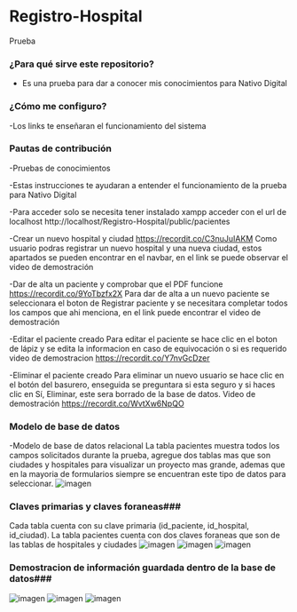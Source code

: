 # Registro-Hospital
 Prueba
 ### ¿Para qué sirve este repositorio? ###

- Es una prueba para dar a conocer mis conocimientos para Nativo Digital
### ¿Cómo me configuro? ###
-Los links te enseñaran el funcionamiento del sistema
### Pautas de contribución ###
-Pruebas de conocimientos
 
 -Estas instrucciones te ayudaran a entender el funcionamiento de la prueba para Nativo Digital
 
 -Para acceder solo se necesita tener instalado xampp
 acceder con el url de localhost http://localhost/Registro-Hospital/public/pacientes
 
 -Crear un nuevo hospital y ciudad https://recordit.co/C3nuJuIAKM
 Como usuario podras registrar un nuevo hospital y una nueva ciudad, 
 estos apartados se pueden encontrar en el navbar, en el link se puede observar el video de demostración
 
 -Dar de alta un paciente y comprobar que el PDF funcione https://recordit.co/9YoTbzfx2X
 Para dar de alta a un nuevo paciente se seleccionara el boton de 
 Registrar paciente y se necesitara completar todos los campos 
 que ahi menciona, en el link puede encontrar el video de demostración
 
 -Editar el paciente creado
 Para editar el paciente se hace clic en el boton de lápiz y se edita
 la informacion en caso de equivocación o si es requerido
 video de demostracion
 https://recordit.co/Y7nvGcDzer
 
 -Eliminar el paciente creado
 Para eliminar un nuevo usuario se hace clic en el botón del
 basurero, enseguida se preguntara si esta seguro y si haces
 clic en Sí, Eliminar, este sera borrado de la base de datos.
 Video de demostración
 https://recordit.co/WvtXw6NpQO
 
 ### Modelo de base de datos ###
 -Modelo de base de datos relacional
 La tabla pacientes muestra todos los campos solicitados durante la prueba, agregue dos tablas mas que son ciudades y hospitales para visualizar un proyecto mas grande, ademas que en la mayoria de formularios siempre se encuentran este tipo de datos para seleccionar.
 ![imagen](https://user-images.githubusercontent.com/110412398/186557394-eb0019db-8e2e-4205-b68f-5cf0dc95414c.png)
 ### Claves primarias y claves foraneas###
 Cada tabla cuenta con su clave primaria (id_paciente, id_hospital, id_ciudad). La tabla pacientes cuenta con dos claves foraneas que son de las tablas de hospitales y ciudades
 ![imagen](https://user-images.githubusercontent.com/110412398/186558010-96f96f21-f2e7-4e9c-a855-71f0ed8dd994.png)
![imagen](https://user-images.githubusercontent.com/110412398/186558017-dfe1db12-89b2-4b15-9bd6-5930c37e2ad5.png)
![imagen](https://user-images.githubusercontent.com/110412398/186558028-164d5c7f-69e4-440a-99b6-8e47f708224e.png)
### Demostracion de información guardada dentro de la base de datos###
![imagen](https://user-images.githubusercontent.com/110412398/186558215-acdcda5d-c18c-4ed5-846d-cdf11abf8f50.png)
![imagen](https://user-images.githubusercontent.com/110412398/186558237-5da3b713-8239-486c-8320-8d2d25f50398.png)
![imagen](https://user-images.githubusercontent.com/110412398/186558248-708e311d-a243-40ef-af22-08bec4dc3834.png)


 
 
 
